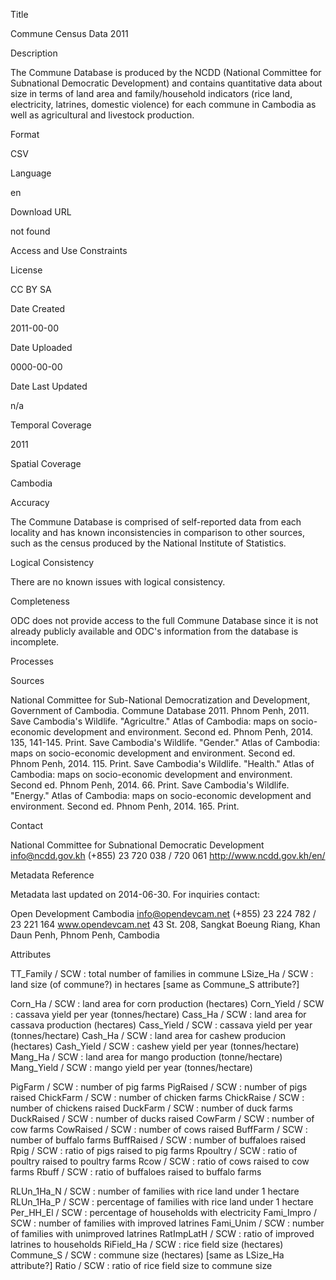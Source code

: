 Title

Commune Census Data 2011

Description
 
The Commune Database is produced by the NCDD (National Committee for Subnational Democratic Development) and contains quantitative data about size in terms of land area and family/household indicators (rice land, electricity, latrines, domestic violence) for each commune in Cambodia as well as agricultural and livestock production.

Format

CSV

Language

en

Download URL

not found

Access and Use Constraints



License

CC BY SA

Date Created

2011-00-00

Date Uploaded

0000-00-00

Date Last Updated

n/a

Temporal Coverage

2011

Spatial Coverage

Cambodia

Accuracy

The Commune Database is comprised of self-reported data from each locality and has known inconsistencies in comparison to other sources, such as the census produced by the National Institute of Statistics.

Logical Consistency

There are no known issues with logical consistency.

Completeness

ODC does not provide access to the full Commune Database since it is not already publicly available and ODC's information from the database is incomplete.

Processes



Sources

National Committee for Sub-National Democratization and Development, Government of Cambodia. Commune Database 2011. Phnom Penh, 2011.
Save Cambodia's Wildlife. "Agricultre." Atlas of Cambodia: maps on socio-economic development and environment. Second ed. Phnom Penh, 2014. 135, 141-145. Print.
Save Cambodia's Wildlife. "Gender." Atlas of Cambodia: maps on socio-economic development and environment. Second ed. Phnom Penh, 2014. 115. Print.
Save Cambodia's Wildlife. "Health." Atlas of Cambodia: maps on socio-economic development and environment. Second ed. Phnom Penh, 2014. 66. Print.
Save Cambodia's Wildlife. "Energy." Atlas of Cambodia: maps on socio-economic development and environment. Second ed. Phnom Penh, 2014. 165. Print.

Contact

National Committee for Subnational Democratic Development
info@ncdd.gov.kh
(+855) 23 720 038 / 720 061
http://www.ncdd.gov.kh/en/

Metadata Reference

Metadata last updated on 2014-06-30. For inquiries contact:

Open Development Cambodia
info@opendevcam.net
(+855) 23 224 782 / 23 221 164
www.opendevcam.net
43 St. 208, Sangkat Boeung Riang, Khan Daun Penh, Phnom Penh, Cambodia

Attributes

TT_Family / SCW : total number of families in commune
LSize_Ha / SCW : land size (of commune?) in hectares [same as Commune_S attribute?]

Corn_Ha / SCW : land area for corn production (hectares)
Corn_Yield / SCW : cassava yield per year (tonnes/hectare)
Cass_Ha / SCW : land area for cassava production (hectares)
Cass_Yield / SCW : cassava yield per year (tonnes/hectare)
Cash_Ha / SCW : land area for cashew producion (hectares)
Cash_Yield / SCW : cashew yield per year (tonnes/hectare) 
Mang_Ha / SCW : land area for mango production (tonne/hectare)
Mang_Yield / SCW : mango yield per year (tonnes/hectare)

PigFarm / SCW : number of pig farms
PigRaised / SCW : number of pigs raised
ChickFarm / SCW : number of chicken farms
ChickRaise / SCW : number of chickens raised
DuckFarm / SCW : number of duck farms
DuckRaised / SCW : number of ducks raised
CowFarm / SCW : number of cow farms
CowRaised / SCW : number of cows raised
BuffFarm / SCW : number of buffalo farms
BuffRaised / SCW : number of buffaloes raised
Rpig / SCW : ratio of pigs raised to pig farms
Rpoultry / SCW : ratio of poultry raised to poultry farms
Rcow / SCW : ratio of cows raised to cow farms
Rbuff / SCW : ratio of buffaloes raised to buffalo farms

RLUn_1Ha_N / SCW : number of families with rice land under 1 hectare
RLUn_1Ha_P / SCW : percentage of families with rice land under 1 hectare
Per_HH_El / SCW : percentage of households with electricity
Fami_Impro / SCW : number of families with improved latrines
Fami_Unim / SCW : number of families with unimproved latrines
RatImpLatH / SCW : ratio of improved latrines to households
RiField_Ha / SCW : rice field size (hectares)
Commune_S / SCW : commune size (hectares) [same as LSize_Ha attribute?]
Ratio / SCW : ratio of rice field size to commune size
